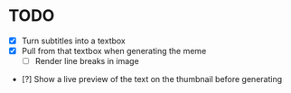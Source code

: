 # TODO

- [x] Turn subtitles into a textbox
- [x] Pull from that textbox when generating the meme
  - [ ] Render line breaks in image
- [?] Show a live preview of the text on the thumbnail before generating